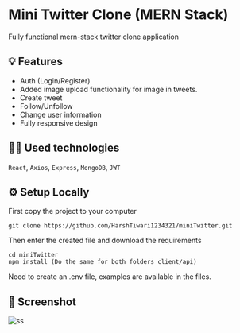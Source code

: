 # Mini Twitter Clone (MERN Stack)

Fully functional mern-stack twitter clone application

## 💡 Features

- Auth (Login/Register)
- Added image upload functionality for image in tweets.
- Create tweet
- Follow/Unfollow
- Change user information
- Fully responsive design

## 👨‍💻 Used technologies

`React`, `Axios`, `Express`, `MongoDB`, `JWT`

## ⚙️ Setup Locally

First copy the project to your computer

```
git clone https://github.com/HarshTiwari1234321/miniTwitter.git
```

Then enter the created file and download the requirements

```
cd miniTwitter
npm install (Do the same for both folders client/api)
```

Need to create an .env file, examples are available in the files.

## 📸 Screenshot

![ss](https://github.com/Gosmacx/twitter-clone/blob/master/screenshots/ss9.png?raw=true)
